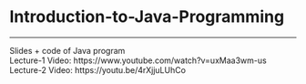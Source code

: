 # Introduction-to-Java-Programming
<hr>
Slides + code of Java program 
<br>
Lecture-1 Video: https://www.youtube.com/watch?v=uxMaa3wm-us <br>
Lecture-2 Video: https://youtu.be/4rXjjuLUhCo
